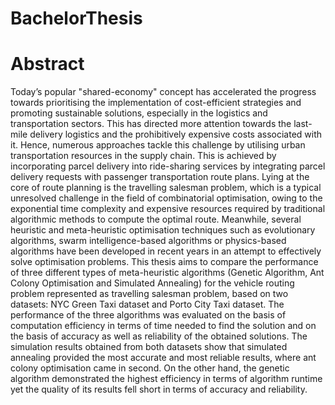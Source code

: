 # BachelorThesis
# Abstract

Today’s popular "shared-economy" concept has accelerated the progress towards
prioritising the implementation of cost-efficient strategies and promoting sustainable
solutions, especially in the logistics and transportation sectors. This has directed more
attention towards the last-mile delivery logistics and the prohibitively expensive costs
associated with it. Hence, numerous approaches tackle this challenge by utilising
urban transportation resources in the supply chain. This is achieved by incorporating
parcel delivery into ride-sharing services by integrating parcel delivery requests with
passenger transportation route plans. Lying at the core of route planning is the
travelling salesman problem, which is a typical unresolved challenge in the field of
combinatorial optimisation, owing to the exponential time complexity and expensive
resources required by traditional algorithmic methods to compute the optimal
route. Meanwhile, several heuristic and meta-heuristic optimisation techniques such
as evolutionary algorithms, swarm intelligence-based algorithms or physics-based
algorithms have been developed in recent years in an attempt to effectively solve
optimisation problems. This thesis aims to compare the performance of three different
types of meta-heuristic algorithms (Genetic Algorithm, Ant Colony Optimisation
and Simulated Annealing) for the vehicle routing problem represented as travelling
salesman problem, based on two datasets: NYC Green Taxi dataset and Porto City
Taxi dataset. The performance of the three algorithms was evaluated on the basis of
computation efficiency in terms of time needed to find the solution and on the basis of
accuracy as well as reliability of the obtained solutions. The simulation results obtained
from both datasets show that simulated annealing provided the most accurate and
most reliable results, where ant colony optimisation came in second. On the other
hand, the genetic algorithm demonstrated the highest efficiency in terms of algorithm
runtime yet the quality of its results fell short in terms of accuracy and reliability.
